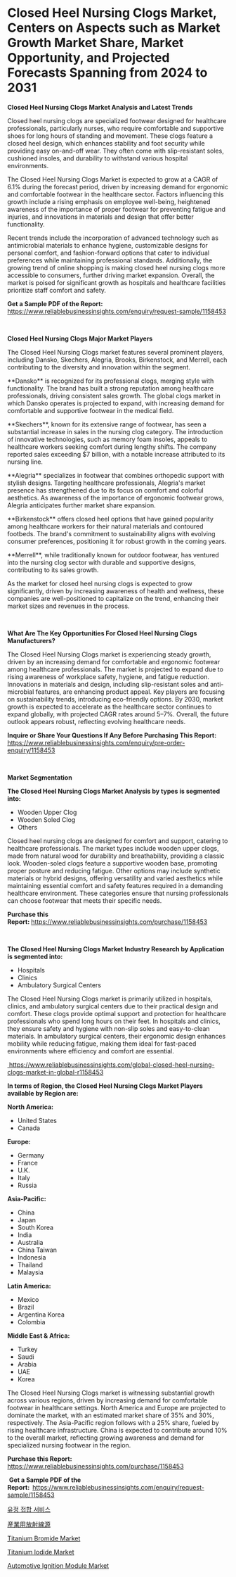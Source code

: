<p><h1>Closed Heel Nursing Clogs Market, Centers on Aspects such as Market Growth Market Share, Market Opportunity, and Projected Forecasts Spanning from 2024 to 2031</h1></p><p><strong>Closed Heel Nursing Clogs Market Analysis and Latest Trends</strong></p>
<p><p>Closed heel nursing clogs are specialized footwear designed for healthcare professionals, particularly nurses, who require comfortable and supportive shoes for long hours of standing and movement. These clogs feature a closed heel design, which enhances stability and foot security while providing easy on-and-off wear. They often come with slip-resistant soles, cushioned insoles, and durability to withstand various hospital environments.</p><p>The Closed Heel Nursing Clogs Market is expected to grow at a CAGR of 6.1% during the forecast period, driven by increasing demand for ergonomic and comfortable footwear in the healthcare sector. Factors influencing this growth include a rising emphasis on employee well-being, heightened awareness of the importance of proper footwear for preventing fatigue and injuries, and innovations in materials and design that offer better functionality.</p><p>Recent trends include the incorporation of advanced technology such as antimicrobial materials to enhance hygiene, customizable designs for personal comfort, and fashion-forward options that cater to individual preferences while maintaining professional standards. Additionally, the growing trend of online shopping is making closed heel nursing clogs more accessible to consumers, further driving market expansion. Overall, the market is poised for significant growth as hospitals and healthcare facilities prioritize staff comfort and safety.</p></p>
<p><strong>Get a Sample PDF of the Report:&nbsp;</strong> <a href="https://www.reliablebusinessinsights.com/enquiry/request-sample/1158453">https://www.reliablebusinessinsights.com/enquiry/request-sample/1158453</a></p>
<p>&nbsp;</p>
<p><strong>Closed Heel Nursing Clogs Major Market Players</strong></p>
<p><p>The Closed Heel Nursing Clogs market features several prominent players, including Dansko, Skechers, Alegria, Brooks, Birkenstock, and Merrell, each contributing to the diversity and innovation within the segment.</p><p>**Dansko** is recognized for its professional clogs, merging style with functionality. The brand has built a strong reputation among healthcare professionals, driving consistent sales growth. The global clogs market in which Dansko operates is projected to expand, with increasing demand for comfortable and supportive footwear in the medical field.</p><p>**Skechers**, known for its extensive range of footwear, has seen a substantial increase in sales in the nursing clog category. The introduction of innovative technologies, such as memory foam insoles, appeals to healthcare workers seeking comfort during lengthy shifts. The company reported sales exceeding $7 billion, with a notable increase attributed to its nursing line.</p><p>**Alegria** specializes in footwear that combines orthopedic support with stylish designs. Targeting healthcare professionals, Alegria's market presence has strengthened due to its focus on comfort and colorful aesthetics. As awareness of the importance of ergonomic footwear grows, Alegria anticipates further market share expansion.</p><p>**Birkenstock** offers closed heel options that have gained popularity among healthcare workers for their natural materials and contoured footbeds. The brand's commitment to sustainability aligns with evolving consumer preferences, positioning it for robust growth in the coming years.</p><p>**Merrell**, while traditionally known for outdoor footwear, has ventured into the nursing clog sector with durable and supportive designs, contributing to its sales growth.</p><p>As the market for closed heel nursing clogs is expected to grow significantly, driven by increasing awareness of health and wellness, these companies are well-positioned to capitalize on the trend, enhancing their market sizes and revenues in the process.</p></p>
<p>&nbsp;</p>
<p><strong>What Are The Key Opportunities For Closed Heel Nursing Clogs Manufacturers?</strong></p>
<p><p>The Closed Heel Nursing Clogs market is experiencing steady growth, driven by an increasing demand for comfortable and ergonomic footwear among healthcare professionals. The market is projected to expand due to rising awareness of workplace safety, hygiene, and fatigue reduction. Innovations in materials and design, including slip-resistant soles and anti-microbial features, are enhancing product appeal. Key players are focusing on sustainability trends, introducing eco-friendly options. By 2030, market growth is expected to accelerate as the healthcare sector continues to expand globally, with projected CAGR rates around 5–7%. Overall, the future outlook appears robust, reflecting evolving healthcare needs.</p></p>
<p><strong>Inquire or Share Your Questions If Any Before Purchasing This Report:</strong> <a href="https://www.reliablebusinessinsights.com/enquiry/pre-order-enquiry/1158453">https://www.reliablebusinessinsights.com/enquiry/pre-order-enquiry/1158453</a></p>
<p>&nbsp;</p>
<p><strong>Market Segmentation</strong></p>
<p><strong>The Closed Heel Nursing Clogs Market Analysis by types is segmented into:</strong></p>
<p><ul><li>Wooden Upper Clog</li><li>Wooden Soled Clog</li><li>Others</li></ul></p>
<p><p>Closed heel nursing clogs are designed for comfort and support, catering to healthcare professionals. The market types include wooden upper clogs, made from natural wood for durability and breathability, providing a classic look. Wooden-soled clogs feature a supportive wooden base, promoting proper posture and reducing fatigue. Other options may include synthetic materials or hybrid designs, offering versatility and varied aesthetics while maintaining essential comfort and safety features required in a demanding healthcare environment. These categories ensure that nursing professionals can choose footwear that meets their specific needs.</p></p>
<p><strong>Purchase this Report:&nbsp;</strong><a href="https://www.reliablebusinessinsights.com/purchase/1158453">https://www.reliablebusinessinsights.com/purchase/1158453</a></p>
<p>&nbsp;</p>
<p><strong>The Closed Heel Nursing Clogs Market Industry Research by Application is segmented into:</strong></p>
<p><ul><li>Hospitals</li><li>Clinics</li><li>Ambulatory Surgical Centers</li></ul></p>
<p><p>The Closed Heel Nursing Clogs market is primarily utilized in hospitals, clinics, and ambulatory surgical centers due to their practical design and comfort. These clogs provide optimal support and protection for healthcare professionals who spend long hours on their feet. In hospitals and clinics, they ensure safety and hygiene with non-slip soles and easy-to-clean materials. In ambulatory surgical centers, their ergonomic design enhances mobility while reducing fatigue, making them ideal for fast-paced environments where efficiency and comfort are essential.</p></p>
<p><a href="https://www.reliablebusinessinsights.com/global-closed-heel-nursing-clogs-market-in-global-r1158453">&nbsp;https://www.reliablebusinessinsights.com/global-closed-heel-nursing-clogs-market-in-global-r1158453</a></p>
<p><strong>In terms of Region, the Closed Heel Nursing Clogs Market Players available by Region are:</strong></p>
<p>
    <p> <strong> North America: </strong>
        <ul>
            <li>United States</li>
            <li>Canada</li>
        </ul>
        </p> 
    <p> <strong> Europe: </strong>
        <ul>
            <li>Germany</li>
            <li>France</li>
            <li>U.K.</li>
            <li>Italy</li>
            <li>Russia</li>
        </ul>
        </p> 
    <p> <strong> Asia-Pacific: </strong>
        <ul>
            <li>China</li>
            <li>Japan</li>
            <li>South Korea</li>
            <li>India</li>
            <li>Australia</li>
            <li>China Taiwan</li>
            <li>Indonesia</li>
            <li>Thailand</li>
            <li>Malaysia</li>
        </ul>
        </p> 
    <p> <strong> Latin America: </strong>
        <ul>
            <li>Mexico</li>
            <li>Brazil</li>
            <li>Argentina Korea</li>
            <li>Colombia</li>
        </ul>
        </p> 
    <p> <strong> Middle East & Africa: </strong>
        <ul>
            <li>Turkey</li>
            <li>Saudi</li>
            <li>Arabia</li>
            <li>UAE</li>
            <li>Korea</li>
        </ul>
    </p>
    </p>
<p><p>The Closed Heel Nursing Clogs market is witnessing substantial growth across various regions, driven by increasing demand for comfortable footwear in healthcare settings. North America and Europe are projected to dominate the market, with an estimated market share of 35% and 30%, respectively. The Asia-Pacific region follows with a 25% share, fueled by rising healthcare infrastructure. China is expected to contribute around 10% to the overall market, reflecting growing awareness and demand for specialized nursing footwear in the region.</p></p>
<p><strong>Purchase this Report: </strong><a href="https://www.reliablebusinessinsights.com/purchase/1158453">https://www.reliablebusinessinsights.com/purchase/1158453</a></p>
<p>&nbsp;<strong>Get a Sample PDF of the Report:&nbsp;&nbsp;</strong><a href="https://www.reliablebusinessinsights.com/enquiry/request-sample/1158453">https://www.reliablebusinessinsights.com/enquiry/request-sample/1158453</a></p>
<p><strong></strong></p>
<p><p><a href="https://medium.com/@robertojones8678/%EC%84%B8%EA%B3%84-oil-well-cementing-services-market-%EC%9D%80-2024%EC%97%90%EC%84%9C-2031%EB%A1%9C-%EC%97%B0%ED%8F%89%EA%B7%A0-%EC%A6%9D%EA%B0%80%EC%9C%A8%EC%9D%84-%EB%B3%B4%EC%9D%BC-%EA%B2%83%EC%9C%BC%EB%A1%9C-%EC%98%88%EC%83%81%EB%90%A9%EB%8B%88%EB%8B%A4-0dc9405a5925">유정 접합 서비스</a></p><p><a href="https://medium.com/@cesarsalad3566/industrial-radioactive-source-market-%E3%81%AF-%E3%82%B3%E3%82%B9%E3%83%88%E7%AE%A1%E7%90%86%E3%81%A8%E5%8A%B9%E7%8E%87%E5%90%91%E4%B8%8A%E3%82%92%E5%84%AA%E5%85%88%E3%81%97%E3%81%BE%E3%81%99-%E3%81%95%E3%82%89%E3%81%AB-%E5%A0%B1%E5%91%8A%E6%9B%B8%E3%81%AF%E5%B8%82%E5%A0%B4%E3%81%AE%E9%9C%80%E8%A6%81%E9%9D%A2%E3%81%A8%E4%BE%9B%E7%B5%A6%E9%9D%A2%E3%81%AE%E4%B8%A1%E6%96%B9%E3%82%92%E3%82%AB%E3%83%90%E3%83%BC%E3%81%97%E3%81%A6%E3%81%84%E3%81%BE%E3%81%99-cead2716e64e">産業用放射線源</a></p><p><a href="https://issuu.com/reportprime-2/docs/titanium-bromide-market-size-2030.p_2bdf9a6a72d600">Titanium Bromide Market</a></p><p><a href="https://issuu.com/reportprime-2/docs/titanium-iodide-market-size-2030.pp_64f76b05ee8b3e">Titanium Iodide Market</a></p><p><a href="https://www.linkedin.com/pulse/automotive-ignition-module-market-global-regional-analysis-dwaue?trackingId=IqYF4datRWePQh5iRJvkSw%3D%3D">Automotive Ignition Module Market</a></p></p>